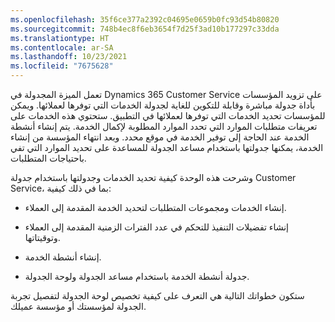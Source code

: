 ```yaml
---
ms.openlocfilehash: 35f6ce377a2392c04695e0659b0fc93d54b80820
ms.sourcegitcommit: 748b4ec8f6eb3654f7d25f3ad10b177297c33dda
ms.translationtype: HT
ms.contentlocale: ar-SA
ms.lasthandoff: 10/23/2021
ms.locfileid: "7675628"
---
```

تعمل الميزة المجدولة في Dynamics 365 Customer Service على تزويد المؤسسات بأداة جدولة مباشرة وقابلة للتكوين للغاية لجدولة الخدمات التي توفرها لعملائها. ويمكن للمؤسسات تحديد الخدمات التي توفرها لعملائها في التطبيق. ستحتوي هذه الخدمات على تعريفات متطلبات الموارد التي تحدد الموارد المطلوبة لإكمال الخدمة. يتم إنشاء أنشطة الخدمة عند الحاجة إلى توفير الخدمة في موقع محدد. وبعد انتهاء المؤسسة من إنشاء الخدمة، يمكنها جدولتها باستخدام مساعد الجدولة للمساعدة على تحديد الموارد التي تفي باحتياجات المتطلبات.

وشرحت هذه الوحدة كيفية تحديد الخدمات وجدولتها باستخدام جدولة Customer Service، بما في ذلك كيفية:

-   إنشاء الخدمات ومجموعات المتطلبات لتحديد الخدمة المقدمة إلى العملاء.

-   إنشاء تفضيلات التنفيذ للتحكم في عدد الفترات الزمنية المقدمة إلى العملاء وتوقيتاتها.

-   إنشاء أنشطة الخدمة.

-   جدولة أنشطة الخدمة باستخدام مساعد الجدولة ولوحة الجدولة.

ستكون خطواتك التالية هي التعرف على كيفية تخصيص لوحة الجدولة لتفصيل تجربة الجدولة لمؤسستك أو مؤسسة عميلك.
